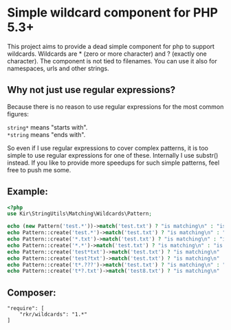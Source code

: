 Simple wildcard component for PHP 5.3+
======================================

This project aims to provide a dead simple component for php to support wildcards. Wildcards are * (zero or more character) and ? (exactly one character). The component is not tied to filenames. You can use it also for namespaces, urls and other strings.


Why not just use regular expressions?
-------------------------------------

Because there is no reason to use regular expressions for the most common figures:

`string*` means "starts with".<br />
`*string` means "ends with".

So even if I use regular expressions to cover complex patterns, it is too simple to use regular expressions for one of these. Internally I use substr() instead. If you like to provide more speedups for such simple patterns, feel free to push me some.
 

Example:
--------

```php
<?php
use Kir\StringUtils\Matching\Wildcards\Pattern;

echo (new Pattern('test.*'))->match('test.txt') ? "is matching\n" : "is not matching\n";
echo Pattern::create('test.*')->match('test.txt') ? "is matching\n" : "is not matching\n";
echo Pattern::create('*.txt')->match('test.txt') ? "is matching\n" : "is not matching\n";
echo Pattern::create('*.*')->match('test.txt') ? "is matching\n" : "is not matching\n";
echo Pattern::create('test*txt')->match('test.txt') ? "is matching\n" : "is not matching\n";
echo Pattern::create('test?txt')->match('test.txt') ? "is matching\n" : "is not matching\n";
echo Pattern::create('t*.???')->match('test.txt') ? "is matching\n" : "is not matching\n";
echo Pattern::create('t*?.txt')->match('test8.txt') ? "is matching\n" : "is not matching\n";
```


Composer:
---------

```
"require": [
	"rkr/wildcards": "1.*"
]
```